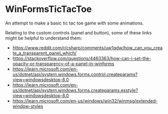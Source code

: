 ﻿# WinFormsTicTacToe

An attempt to make a basic tic tac toe game with some animations.

Relating to the custom controls (panel and button), some of these links might be helpful to understand them:
- https://www.reddit.com/r/csharp/comments/uw1qdw/how_can_you_create_a_transparent_panel_which/
- https://stackoverflow.com/questions/4463363/how-can-i-set-the-opacity-or-transparency-of-a-panel-in-winforms
- https://learn.microsoft.com/en-us/dotnet/api/system.windows.forms.control.createparams?view=windowsdesktop-8.0
- https://learn.microsoft.com/en-us/dotnet/api/system.windows.forms.createparams.exstyle?view=windowsdesktop-8.0
- https://learn.microsoft.com/en-us/windows/win32/winmsg/extended-window-styles